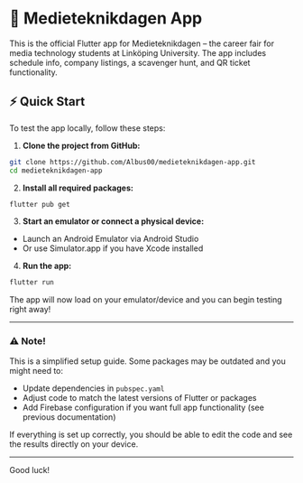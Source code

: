 # 📱 Medieteknikdagen App

This is the official Flutter app for Medieteknikdagen – the career fair for media technology students at Linköping University. The app includes schedule info, company listings, a scavenger hunt, and QR ticket functionality.

## ⚡ Quick Start

To test the app locally, follow these steps:

1. **Clone the project from GitHub:**

```bash
git clone https://github.com/Albus00/medieteknikdagen-app.git
cd medieteknikdagen-app
```

2. **Install all required packages:**

```bash
flutter pub get
```

3. **Start an emulator or connect a physical device:**

- Launch an Android Emulator via Android Studio  
- Or use Simulator.app if you have Xcode installed

4. **Run the app:**

```bash
flutter run
```

The app will now load on your emulator/device and you can begin testing right away!

---

### ⚠️ Note!

This is a simplified setup guide. Some packages may be outdated and you might need to:

- Update dependencies in `pubspec.yaml`
- Adjust code to match the latest versions of Flutter or packages
- Add Firebase configuration if you want full app functionality (see previous documentation)

If everything is set up correctly, you should be able to edit the code and see the results directly on your device.

---

Good luck!
